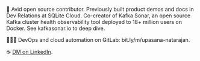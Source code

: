 🌊 Avid open source contributor.
Previously built product demos and docs in Dev Relations at SQLite Cloud.
Co-creator of Kafka Sonar, an open source Kafka cluster health observability tool deployed to 18+ million users on Docker. See kafkasonar.io to deep dive.

👩🏽‍💻 DevOps and cloud automation on GitLab: bit.ly/m/upasana-natarajan.

☕ [DM on LinkedIn](https://www.linkedin.com/in/upasana-natarajan/).
